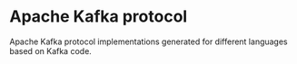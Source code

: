 Apache Kafka protocol
=====================

Apache Kafka protocol implementations generated for different languages based on Kafka code.
